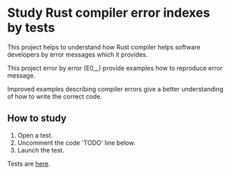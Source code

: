# Study Rust compiler error indexes by tests

This project helps to understand how Rust compiler helps software developers by error messages which it provides.

This project error by error (E0__) provide examples how to reproduce error message.

Improved examples describing compiler errors give a better understanding of how to write the correct code.

## How to study 
1. Open a test.
2. Uncomment the code 'TODO' line below.
3. Launch the test.

Tests are [here](https://github.com/rustkas/error-index/tree/master/main_tests/tests).

